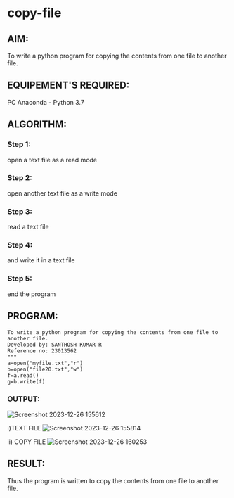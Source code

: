 # copy-file
## AIM:
To write a python program for copying the contents from one file to another file.
## EQUIPEMENT'S REQUIRED: 
PC
Anaconda - Python 3.7
## ALGORITHM: 
### Step 1:
open a text file as a read mode

### Step 2: 
open another text file as a write mode
 
### Step 3: 
read a text file

### Step 4:  
and write it in a text file

### Step 5: 
end the program

## PROGRAM:
```
To write a python program for copying the contents from one file to another file.
Developed by: SANTHOSH KUMAR R
Reference no: 23013562
"""
a=open("myfile.txt","r")
b=open("file20.txt","w")
f=a.read()
g=b.write(f)
```

### OUTPUT:
![Screenshot 2023-12-26 155612](https://github.com/Santhosh-0031/copy-file/assets/145551108/e6c198a9-d5c0-4c61-b1df-65658edb3540)

 
i)TEXT FILE
![Screenshot 2023-12-26 155814](https://github.com/Santhosh-0031/copy-file/assets/145551108/44350370-933f-482a-aca3-40612d76c4a5)

ii) COPY FILE
![Screenshot 2023-12-26 160253](https://github.com/Santhosh-0031/copy-file/assets/145551108/1ba50053-3eb2-4657-bb34-664dcae91963)

## RESULT:
Thus the program is written to copy the contents from one file to another file.
